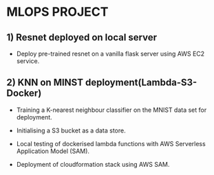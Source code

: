 # MLOPS PROJECT

## 1) Resnet deployed on local server
* Deploy pre-trained resnet on a vanilla flask server using AWS EC2 service.


## 2) KNN on MINST deployment(Lambda-S3-Docker)
* Training a K-nearest neighbour classifier on the MNIST data set for deployment.

* Initialising a S3 bucket as a data store.

* Local testing of dockerised lambda functions with AWS Serverless Application Model (SAM).

* Deployment of cloudformation stack using AWS SAM.
